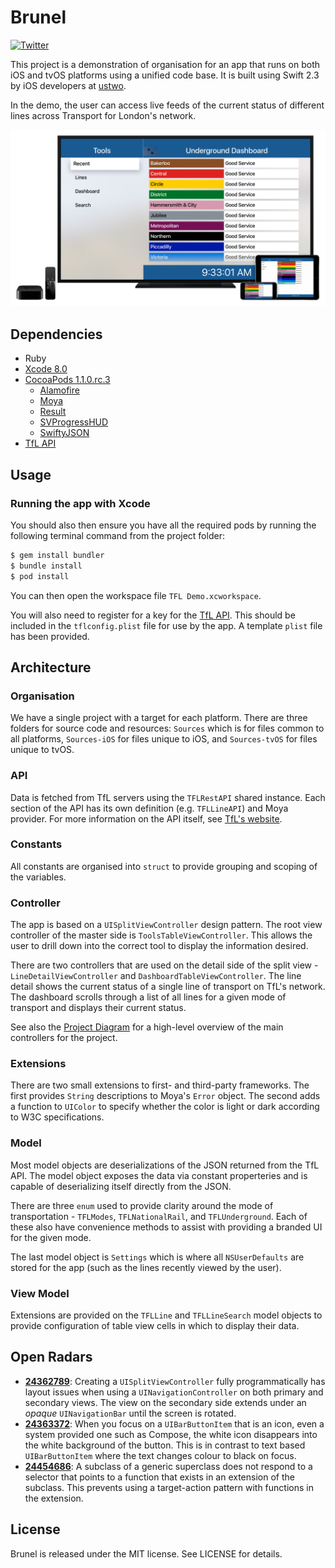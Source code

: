# Brunel

[![Twitter](https://img.shields.io/badge/twitter-@ustwo-blue.svg?style=flat)](http://twitter.com/ustwo)

This project is a demonstration of organisation for an app that runs on both iOS and tvOS platforms using a unified code base. It is built using Swift 2.3 by iOS developers at [ustwo](https://ustwo.com/).

In the demo, the user can access live feeds of the current status of different lines across Transport for London's network.

![App Screenshot](./Artwork/Screenshot/AllDevices-Dashboard.png)

## Dependencies

- Ruby
- [Xcode 8.0](https://itunes.apple.com/gb/app/xcode/id497799835?mt=12#)
- [CocoaPods 1.1.0.rc.3](https://github.com/CocoaPods/CocoaPods/releases/tag/1.1.0.rc.3)
	- [Alamofire](https://github.com/Alamofire/Alamofire)
	- [Moya](https://github.com/Moya/Moya)
	- [Result](https://github.com/antitypical/Result)
	- [SVProgressHUD](https://github.com/SVProgressHUD/SVProgressHUD)
	- [SwiftyJSON](https://github.com/SwiftyJSON/SwiftyJSON)
- [TfL API](https://api.tfl.gov.uk/)

## Usage

### Running the app with Xcode

You should also then ensure you have all the required pods by running the following terminal command from the project folder:

```bash
$ gem install bundler
$ bundle install
$ pod install
```

You can then open the workspace file `TFL Demo.xcworkspace`.

You will also need to register for a key for the [TfL API](https://api.tfl.gov.uk/). This should be included in the `tflconfig.plist` file for use by the app. A template `plist` file has been provided.

## Architecture

### Organisation

We have a single project with a target for each platform. There are three folders for source code and resources: `Sources` which is for files common to all platforms, `Sources-iOS` for files unique to iOS, and `Sources-tvOS` for files unique to tvOS.

### API

Data is fetched from TfL servers using the `TFLRestAPI` shared instance. Each section of the API has its own definition (e.g. `TFLLineAPI`) and Moya provider. For more information on the API itself, see [TfL's website](https://api.tfl.gov.uk/).

### Constants

All constants are organised into `struct` to provide grouping and scoping of the variables.

### Controller

The app is based on a `UISplitViewController` design pattern. The root view controller of the master side is `ToolsTableViewController`. This allows the user to drill down into the correct tool to display the information desired.

There are two controllers that are used on the detail side of the split view - `LineDetailViewController` and `DashboardTableViewController`. The line detail shows the current status of a single line of transport on TfL's network. The dashboard scrolls through a list of all lines for a given mode of transport and displays their current status.

See also the [Project Diagram](./Docs/Project%20Diagram.pdf) for a high-level overview of the main controllers for the project.

### Extensions

There are two small extensions to first- and third-party frameworks. The first provides `String` descriptions to Moya's `Error` object. The second adds a function to `UIColor` to specify whether the color is light or dark according to W3C specifications.

### Model

Most model objects are deserializations of the JSON returned from the TfL API. The model object exposes the data via constant properteries and is capable of deserializing itself directly from the JSON.

There are three `enum` used to provide clarity around the mode of transportation - `TFLModes`, `TFLNationalRail`, and `TFLUnderground`. Each of these also have convenience methods to assist with providing a branded UI for the given mode.

The last model object is `Settings` which is where all `NSUserDefaults` are stored for the app (such as the lines recently viewed by the user).

### View Model

Extensions are provided on the `TFLLine` and `TFLLineSearch` model objects to provide configuration of table view cells in which to display their data.

## Open Radars

- [**24362789**](http://openradar.appspot.com/24454686): Creating a `UISplitViewController` fully programmatically has layout issues when using a `UINavigationController` on both primary and secondary views. The view on the secondary side extends under an *opaque* `UINavigationBar` until the screen is rotated.
- [**24363372**](http://openradar.appspot.com/24363732): When you focus on a `UIBarButtonItem` that is an icon, even a system provided one such as Compose, the white icon disappears into the white background of the button. This is in contrast to text based `UIBarButtonItem` where the text changes colour to black on focus.
- [**24454686**](https://openradar.appspot.com/24454686): A subclass of a generic superclass does not respond to a selector that points to a function that exists in an extension of the subclass. This prevents using a target-action pattern with functions in the extension.

## License

Brunel is released under the MIT license. See LICENSE for details.
